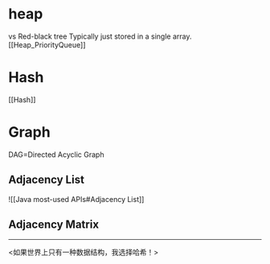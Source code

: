 # heap
vs Red-black tree
Typically just stored in a single array.
[[Heap_PriorityQueue]]

# Hash
[[Hash]]
 
 
 # Graph
 DAG=Directed Acyclic Graph
 ## Adjacency List
 ![[Java most-used APIs#Adjacency List]]
 ## Adjacency Matrix
 
 ---
 <如果世界上只有一种数据结构，我选择哈希！>